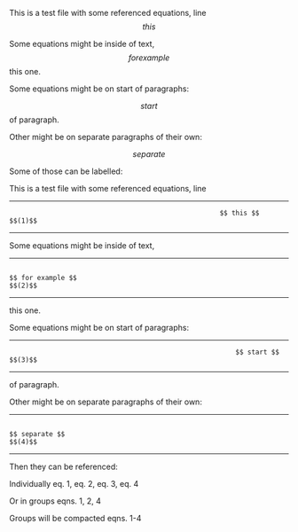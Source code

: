 This is a test file with some referenced equations, line $$ this $$

Some equations might be inside of text, $$ for example $$ this one.

Some equations might be on start of paragraphs:

$$ start $$ of paragraph.

Other might be on separate paragraphs of their own:

$$ separate $$

Some of those can be labelled:

This is a test file with some referenced equations, line

<div id="eq:0">

  ------------------------------------------------------------------------------------------------------------------------ ------------
                                                         $$ this $$                                                             $$(1)$$
  ------------------------------------------------------------------------------------------------------------------------ ------------

</div>

Some equations might be inside of text,

<div id="eq:1">

  ---------------------------------------------------------------------------------------------------------------------------------------------------------------------------------------------- -------------------
                                                                                        $$ for example $$                                                                                                    $$(2)$$
  ---------------------------------------------------------------------------------------------------------------------------------------------------------------------------------------------- -------------------

</div>

this one.

Some equations might be on start of paragraphs:

<div id="eq:2">

  ---------------------------------------------------------------------------------------------------------------------------------- -------------
                                                             $$ start $$                                                                   $$(3)$$
  ---------------------------------------------------------------------------------------------------------------------------------- -------------

</div>

of paragraph.

Other might be on separate paragraphs of their own:

<div id="eq:3">

  ---------------------------------------------------------------------------------------------------------------------------------------------------------------- ----------------
                                                                           $$ separate $$                                                                                   $$(4)$$
  ---------------------------------------------------------------------------------------------------------------------------------------------------------------- ----------------

</div>

Then they can be referenced:

Individually eq. 1, eq. 2, eq. 3, eq. 4

Or in groups eqns. 1, 2, 4

Groups will be compacted eqns. 1-4
